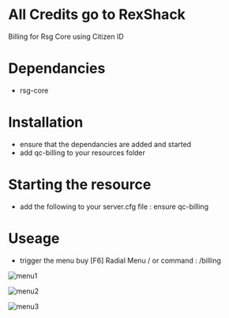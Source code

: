 # All Credits go to RexShack
Billing for Rsg Core using Citizen ID

# Dependancies
- rsg-core

# Installation
- ensure that the dependancies are added and started
- add qc-billing to your resources folder

# Starting the resource
- add the following to your server.cfg file : ensure qc-billing

# Useage
- trigger the menu buy [F6] Radial Menu / or command : /billing

![menu1](https://media.discordapp.net/attachments/1203133613928095754/1205902492945227796/image.png?ex=65da0f36&is=65c79a36&hm=301ad4feb1ad0928490227a555ce7a719675ddcbc2bb0475c9c43d8ce30cee7f&=&format=webp&quality=lossless)

![menu2](https://media.discordapp.net/attachments/1203133613928095754/1205902492601286676/image.png?ex=65da0f36&is=65c79a36&hm=86d962073e9c7019bdd183f5576f097466b256fd0520d074f5f1d99b24fb199b&=&format=webp&quality=lossless)

![menu3](https://cdn.discordapp.com/attachments/1203133613928095754/1205902493230436483/image.png?ex=65da0f36&is=65c79a36&hm=5a25e6e8c6ae016e008d730cb0385e75e8fd6e93d64a4ac58b9509f3a897b63a&)

